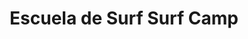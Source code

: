 ---
title: "Escuela de Surf Surf Camp"
url: /maitencillo/escuela-de-surf-surf-camp/
shop: deportes
---